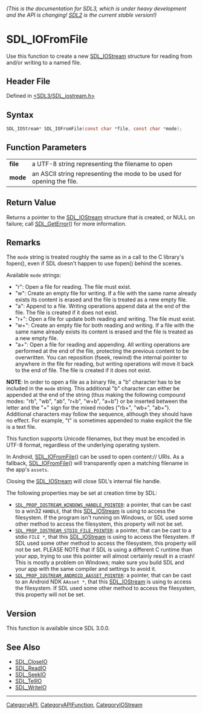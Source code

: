 ###### (This is the documentation for SDL3, which is under heavy development and the API is changing! [SDL2](https://wiki.libsdl.org/SDL2/) is the current stable version!)
# SDL_IOFromFile

Use this function to create a new [SDL_IOStream](SDL_IOStream) structure for reading from and/or writing to a named file.

## Header File

Defined in [<SDL3/SDL_iostream.h>](https://github.com/libsdl-org/SDL/blob/main/include/SDL3/SDL_iostream.h)

## Syntax

```c
SDL_IOStream* SDL_IOFromFile(const char *file, const char *mode);
```

## Function Parameters

|              |                                                                        |
| ------------ | ---------------------------------------------------------------------- |
| **file**     | a UTF-8 string representing the filename to open                       |
| **mode**     | an ASCII string representing the mode to be used for opening the file. |

## Return Value

Returns a pointer to the [SDL_IOStream](SDL_IOStream) structure that is
created, or NULL on failure; call [SDL_GetError](SDL_GetError)() for more
information.

## Remarks

The `mode` string is treated roughly the same as in a call to the C
library's fopen(), even if SDL doesn't happen to use fopen() behind the
scenes.

Available `mode` strings:

- "r": Open a file for reading. The file must exist.
- "w": Create an empty file for writing. If a file with the same name
  already exists its content is erased and the file is treated as a new
  empty file.
- "a": Append to a file. Writing operations append data at the end of the
  file. The file is created if it does not exist.
- "r+": Open a file for update both reading and writing. The file must
  exist.
- "w+": Create an empty file for both reading and writing. If a file with
  the same name already exists its content is erased and the file is
  treated as a new empty file.
- "a+": Open a file for reading and appending. All writing operations are
  performed at the end of the file, protecting the previous content to be
  overwritten. You can reposition (fseek, rewind) the internal pointer to
  anywhere in the file for reading, but writing operations will move it
  back to the end of file. The file is created if it does not exist.

**NOTE**: In order to open a file as a binary file, a "b" character has to
be included in the `mode` string. This additional "b" character can either
be appended at the end of the string (thus making the following compound
modes: "rb", "wb", "ab", "r+b", "w+b", "a+b") or be inserted between the
letter and the "+" sign for the mixed modes ("rb+", "wb+", "ab+").
Additional characters may follow the sequence, although they should have no
effect. For example, "t" is sometimes appended to make explicit the file is
a text file.

This function supports Unicode filenames, but they must be encoded in UTF-8
format, regardless of the underlying operating system.

In Android, [SDL_IOFromFile](SDL_IOFromFile)() can be used to open
content:// URIs. As a fallback, [SDL_IOFromFile](SDL_IOFromFile)() will
transparently open a matching filename in the app's `assets`.

Closing the [SDL_IOStream](SDL_IOStream) will close SDL's internal file
handle.

The following properties may be set at creation time by SDL:

- [`SDL_PROP_IOSTREAM_WINDOWS_HANDLE_POINTER`](SDL_PROP_IOSTREAM_WINDOWS_HANDLE_POINTER):
  a pointer, that can be cast to a win32 `HANDLE`, that this
  [SDL_IOStream](SDL_IOStream) is using to access the filesystem. If the
  program isn't running on Windows, or SDL used some other method to access
  the filesystem, this property will not be set.
- [`SDL_PROP_IOSTREAM_STDIO_FILE_POINTER`](SDL_PROP_IOSTREAM_STDIO_FILE_POINTER):
  a pointer, that can be cast to a stdio `FILE *`, that this
  [SDL_IOStream](SDL_IOStream) is using to access the filesystem. If SDL
  used some other method to access the filesystem, this property will not
  be set. PLEASE NOTE that if SDL is using a different C runtime than your
  app, trying to use this pointer will almost certainly result in a crash!
  This is mostly a problem on Windows; make sure you build SDL and your app
  with the same compiler and settings to avoid it.
- [`SDL_PROP_IOSTREAM_ANDROID_AASSET_POINTER`](SDL_PROP_IOSTREAM_ANDROID_AASSET_POINTER):
  a pointer, that can be cast to an Android NDK `AAsset *`, that this
  [SDL_IOStream](SDL_IOStream) is using to access the filesystem. If SDL
  used some other method to access the filesystem, this property will not
  be set.

## Version

This function is available since SDL 3.0.0.

## See Also

- [SDL_CloseIO](SDL_CloseIO)
- [SDL_ReadIO](SDL_ReadIO)
- [SDL_SeekIO](SDL_SeekIO)
- [SDL_TellIO](SDL_TellIO)
- [SDL_WriteIO](SDL_WriteIO)

----
[CategoryAPI](CategoryAPI), [CategoryAPIFunction](CategoryAPIFunction), [CategoryIOStream](CategoryIOStream)

